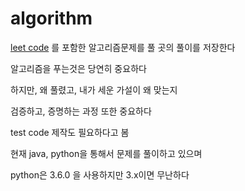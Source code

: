 # algorithm

[leet code](https://leetcode.com) 를 포함한 알고리즘문제를 풀 곳의 풀이를 저장한다

알고리즘을 푸는것은 당연히 중요하다

하지만, 왜 풀렸고, 내가 세운 가설이 왜 맞는지

검증하고, 증명하는 과정 또한 중요하다

test code 제작도 필요하다고 봄


현재 java, python을 통해서 문제를 풀이하고 있으며

python은 3.6.0 을 사용하지만 3.x이면 무난하다
